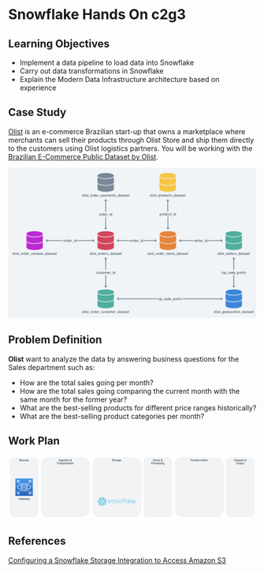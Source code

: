 # Snowflake Hands On c2g3

## Learning Objectives

- Implement a data pipeline to load data into Snowflake
- Carry out data transformations in Snowflake
- Explain the Modern Data Infrastructure architecture based on experience

## Case Study

[Olist](https://olist.com/pt-br/) is an e-commerce Brazilian start-up that owns a marketplace where merchants can sell their products through Olist Store and ship them directly to the customers using Olist logistics partners. You will be working with the [Brazilian E-Commerce Public Dataset by Olist](https://www.kaggle.com/datasets/olistbr/brazilian-ecommerce).

![olist-db-schema](images/olist-db-schema.png)

## Problem Definition

**Olist** want to analyze the data by answering business questions for the Sales department such as:

- How are the total sales going per month?
- How are the total sales going comparing the current month with the same month for the former year?
- What are the best-selling products for different price ranges historically?
- What are the best-selling product categories per month?

## Work Plan

![pipeline](images/pipeline.png)

## References

[Configuring a Snowflake Storage Integration to Access Amazon S3](https://docs.snowflake.com/en/user-guide/data-load-s3-config-storage-integration.html)
